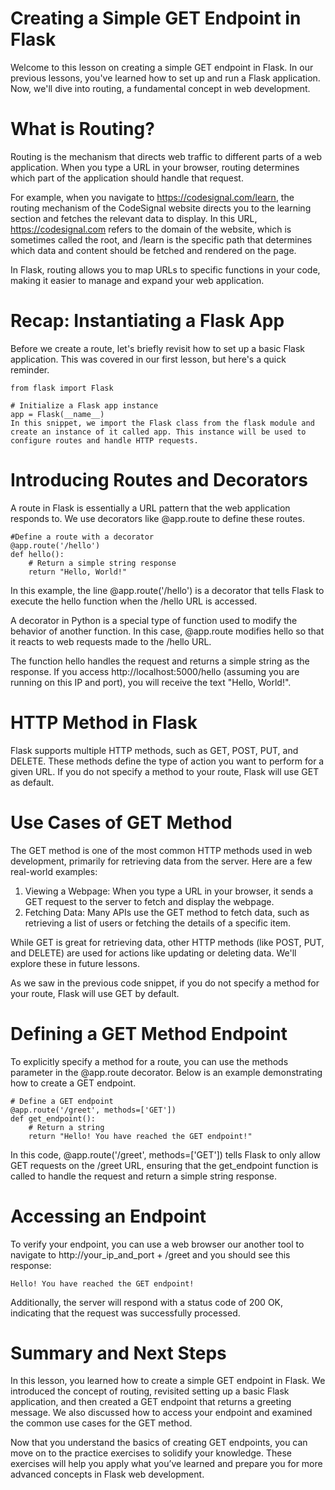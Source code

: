 # Creating a Simple GET Endpoint in Flask

Welcome to this lesson on creating a simple GET endpoint in Flask. In our previous lessons, you've learned how to set up and run a Flask application. Now, we'll dive into routing, a fundamental concept in web development.


# What is Routing?
Routing is the mechanism that directs web traffic to different parts of a web application. When you type a URL in your browser, routing determines which part of the application should handle that request.

For example, when you navigate to https://codesignal.com/learn, the routing mechanism of the CodeSignal website directs you to the learning section and fetches the relevant data to display. In this URL, https://codesignal.com refers to the domain of the website, which is sometimes called the root, and /learn is the specific path that determines which data and content should be fetched and rendered on the page.

In Flask, routing allows you to map URLs to specific functions in your code, making it easier to manage and expand your web application.


# Recap: Instantiating a Flask App
Before we create a route, let's briefly revisit how to set up a basic Flask application. This was covered in our first lesson, but here's a quick reminder.

```
from flask import Flask

# Initialize a Flask app instance
app = Flask(__name__)
In this snippet, we import the Flask class from the flask module and create an instance of it called app. This instance will be used to configure routes and handle HTTP requests.
```


# Introducing Routes and Decorators
A route in Flask is essentially a URL pattern that the web application responds to. We use decorators like @app.route to define these routes.

```
#Define a route with a decorator
@app.route('/hello')
def hello():
    # Return a simple string response
    return "Hello, World!"
```
In this example, the line @app.route('/hello') is a decorator that tells Flask to execute the hello function when the /hello URL is accessed.

A decorator in Python is a special type of function used to modify the behavior of another function. In this case, @app.route modifies hello so that it reacts to web requests made to the /hello URL.

The function hello handles the request and returns a simple string as the response. If you access http://localhost:5000/hello (assuming you are running on this IP and port), you will receive the text "Hello, World!".

# HTTP Method in Flask
Flask supports multiple HTTP methods, such as GET, POST, PUT, and DELETE. These methods define the type of action you want to perform for a given URL. If you do not specify a method to your route, Flask will use GET as default.


# Use Cases of GET Method
The GET method is one of the most common HTTP methods used in web development, primarily for retrieving data from the server. Here are a few real-world examples:

1. Viewing a Webpage: When you type a URL in your browser, it sends a GET request to the server to fetch and display the webpage.
2. Fetching Data: Many APIs use the GET method to fetch data, such as retrieving a list of users or fetching the details of a specific item.

While GET is great for retrieving data, other HTTP methods (like POST, PUT, and DELETE) are used for actions like updating or deleting data. We'll explore these in future lessons.

As we saw in the previous code snippet, if you do not specify a method for your route, Flask will use GET by default.


# Defining a GET Method Endpoint
To explicitly specify a method for a route, you can use the methods parameter in the @app.route decorator. Below is an example demonstrating how to create a GET endpoint.

```
# Define a GET endpoint
@app.route('/greet', methods=['GET'])
def get_endpoint():
    # Return a string
    return "Hello! You have reached the GET endpoint!"
```
In this code, @app.route('/greet', methods=['GET']) tells Flask to only allow GET requests on the /greet URL, ensuring that the get_endpoint function is called to handle the request and return a simple string response.


# Accessing an Endpoint
To verify your endpoint, you can use a web browser our another tool to navigate to http://your_ip_and_port + /greet and you should see this response:

```
Hello! You have reached the GET endpoint!
```
Additionally, the server will respond with a status code of 200 OK, indicating that the request was successfully processed.

# Summary and Next Steps
In this lesson, you learned how to create a simple GET endpoint in Flask. We introduced the concept of routing, revisited setting up a basic Flask application, and then created a GET endpoint that returns a greeting message. We also discussed how to access your endpoint and examined the common use cases for the GET method.

Now that you understand the basics of creating GET endpoints, you can move on to the practice exercises to solidify your knowledge. These exercises will help you apply what you’ve learned and prepare you for more advanced concepts in Flask web development.

